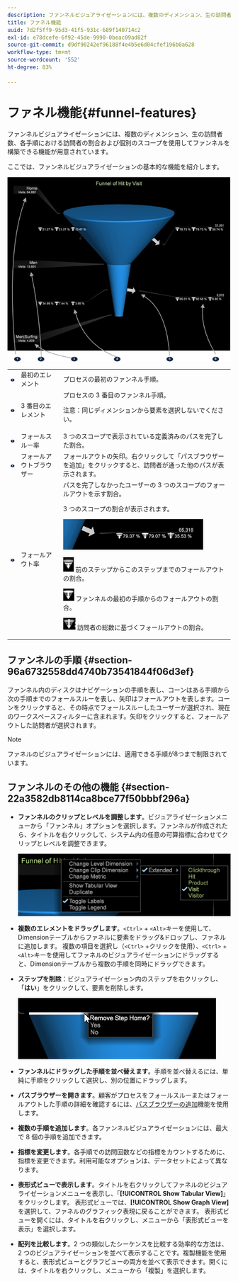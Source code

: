 ```yaml
---
description: ファンネルビジュアライゼーションには、複数のディメンション、生の訪問者数、各手順における訪問者の割合および個別のスコープを使用してファンネルを構築できる機能が用意されています。
title: ファネル機能
uuid: 7d2f5ff9-95d3-41f5-931c-689f140714c2
exl-id: e78dcefe-6f92-45de-9990-0beac09ad82f
source-git-commit: d9df90242ef96188f4e4b5e6d04cfef196b0a628
workflow-type: tm+mt
source-wordcount: '552'
ht-degree: 83%

---
```


# ファネル機能{#funnel-features}

ファンネルビジュアライゼーションには、複数のディメンション、生の訪問者数、各手順における訪問者の割合および個別のスコープを使用してファンネルを構築できる機能が用意されています。

ここでは、ファンネルビジュアライゼーションの基本的な機能を紹介します。

![](assets/funnel_visualization_capture.png)

<table id="table_49A08740CEE74D64B6F9C37CD91F1AE5"> 
 <tbody> 
  <tr> 
   <td colname="col01"> <img id="image_0C1701833FE049708CE38ADEB5EC7EEF" src="assets/funnel_visualization_capture_1.png" /> </td> 
   <td colname="col1"> 最初のエレメント </td> 
   <td colname="col2"> プロセスの最初のファンネル手順。 </td> 
  </tr> 
  <tr> 
   <td colname="col01"> <img id="image_EF8AF94D833B4A249959B76F8FAF2318" src="assets/funnel_visualization_capture_2.png" /> </td> 
   <td colname="col1"> 3 番目のエレメント </td> 
   <td colname="col2">プロセスの 3 番目のファンネル手順。 <p><p>注意：同じディメンションから要素を選択しないでください。 </p></p></td> 
  </tr> 
  <tr> 
   <td colname="col01"> <img id="image_F3C5130B52234FAC9DEB50279F94FF90" src="assets/funnel_visualization_capture_3.png" /> </td> 
   <td colname="col1"> フォールスルー率 </td> 
   <td colname="col2"> 3 つのスコープで表示されている定義済みのパスを完了した割合。 </td> 
  </tr> 
  <tr> 
   <td colname="col01"> <img id="image_3F030396CEB14528980F5B965113BD36" src="assets/funnel_visualization_capture_4.png" /> </td> 
   <td colname="col1"> フォールアウトブラウザー </td> 
   <td colname="col2">フォールアウトの矢印。右クリックして「<span class="uicontrol">パスブラウザーを追加</span>」をクリックすると、訪問者が通った他のパスが表示されます。 </td> 
  </tr> 
  <tr> 
   <td colname="col01"> <img id="image_0DA7567BDBDF4BEF9CA840D2F88A414E" src="assets/funnel_visualization_capture_5.png" /> </td> 
   <td colname="col1"> フォールアウト率 </td> 
   <td colname="col2">パスを完了しなかったユーザーの 3 つのスコープのフォールアウトを示す割合。 <p>3 つのスコープの割合が表示されます。 </p><p><img id="image_B85C46DDF12C41D5BF213D5F9DC04967" placement="break" src="assets/funnel_path_browser_5.png" /></p><p><img id="image_BC37007D7B4B425C8F87905CE68F0114" src="assets/funnel_path_browser_6.png" />  前のステップからこのステップまでのフォールアウトの割合。 </p><p><img id="image_B10866B083424360AFF1B19E836A94CF" src="assets/funnel_path_browser_7.png" />  ファンネルの最初の手順からのフォールアウトの割合。 </p><p><img id="image_19B9AE916B584E18A82F5D5E10674414" src="assets/funnel_path_browser_8.png" />  訪問者の総数に基づくフォールアウトの割合。 </p></td> 
  </tr> 
 </tbody> 
</table>

## ファンネルの手順 {#section-96a6732558dd4740b73541844f06d3ef}

ファンネル内のディスクはナビゲーションの手順を表し、コーンはある手順から次の手順までのフォールスルーを表し、矢印はフォールアウトを表します。コーンをクリックすると、その時点でフォールスルーしたユーザーが選択され、現在のワークスペースフィルターに含まれます。矢印をクリックすると、フォールアウトした訪問者が選択されます。

>[!NOTE]
>
>ファネルのビジュアライゼーションには、適用できる手順が8つまで制限されています。

## ファンネルのその他の機能 {#section-22a3582db8114ca8bce77f50bbbf296a}

* **ファンネルのクリップとレベルを調整します**。ビジュアライゼーションメニューから「ファンネル」オプションを選択します。ファンネルが作成されたら、タイトルを右クリックして、システム内の任意の可算指標に合わせてクリップとレベルを調整できます。

   ![](assets/funnel_path_browser_9.png)

* **複数のエレメントをドラッグします**。`<Ctrl>` + `<Alt>`キーを使用して、Dimensionテーブルからファネルに要素をドラッグ&amp;ドロップし、ファネルに追加します。 複数の項目を選択し（`<Ctrl>` +クリックを使用）、`<Ctrl>` + `<Alt>`キーを使用してファネルのビジュアライゼーションにドラッグすると、Dimensionテーブルから複数の手順を同時にドラッグできます。
* **ステップを削除**：ビジュアライゼーション内のステップを右クリックし、「**はい**」をクリックして、要素を削除します。

   ![](assets/funnel_path_browser_4.png)

* **ファンネルにドラッグした手順を並べ替えます**。手順を並べ替えるには、単純に手順をクリックして選択し、別の位置にドラッグします。
* **パスブラウザーを開きます**。顧客がプロセスをフォールスルーまたはフォールアウトした手順の詳細を確認するには、[パスブラウザーの追加](../../../../home/c-get-started/c-analysis-vis/c-funnel-visualization/c-path-browser-funnel.md#concept-b0cedf7a28ae422696ded1258c9a4119)機能を使用します。

* **複数の手順を追加します**。各ファンネルビジュアライゼーションには、最大で 8 個の手順を追加できます。
* **指標を変更します**。各手順での訪問回数などの指標をカウントするために、指標を変更できます。利用可能なオプションは、データセットによって異なります。
* **表形式ビューで表示します**。タイトルを右クリックしてファネルのビジュアライゼーションメニューを表示し、「**[!UICONTROL Show Tabular View]**」をクリックします。 表形式ビューでは、**[!UICONTROL Show Graph View]**&#x200B;を選択して、ファネルのグラフィック表現に戻ることができます。 表形式ビューを開くには、タイトルを右クリックし、メニューから「表形式ビューを表示」を選択します。

* **配列を比較します**。2 つの類似したシーケンスを比較する効率的な方法は、2 つのビジュアライゼーションを並べて表示することです。複製機能を使用すると、表形式ビューとグラフビューの両方を並べて表示できます。開くには、タイトルを右クリックし、メニューから「複製」を選択します。
